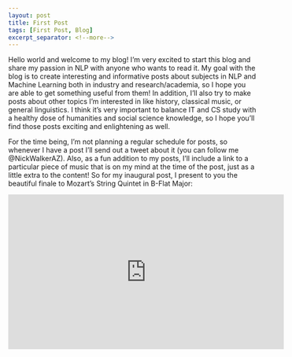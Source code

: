 ```yaml
---
layout: post
title: First Post
tags: [First Post, Blog]
excerpt_separator: <!--more-->
---
```


Hello world and welcome to my blog! I’m very excited to start this blog and share my passion in NLP with anyone who wants to read it. My goal with the blog is to create interesting and informative posts about subjects in NLP and Machine Learning both in industry and research/academia, so I hope you are able to get something useful from them! In addition, I’ll also try to make posts about other topics I’m interested in like history, classical music, or general linguistics. I think it’s very important to balance IT and CS study with a healthy dose of humanities and social science knowledge, so I hope you’ll find those posts exciting and enlightening as well.

For the time being, I’m not planning a regular schedule for posts, so whenever I have a post I’ll send out a tweet about it (you can follow me @NickWalkerAZ). Also, as a fun addition to my posts, I’ll include a link to a particular piece of music that is on my mind at the time of the post, just as a little extra to the content! So for my inaugural post, I present to you the beautiful finale to Mozart’s String Quintet in B-Flat Major:

<iframe width="560" height="315" src="https://www.youtube.com/embed/dz_oj0ICLYo" frameborder="0" allow="accelerometer; autoplay; encrypted-media; gyroscope; picture-in-picture" allowfullscreen></iframe>
